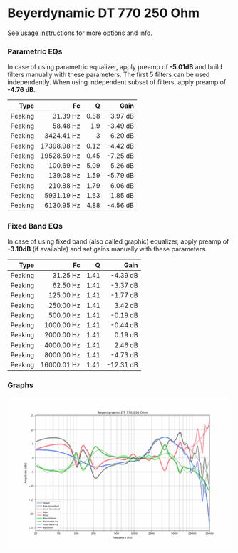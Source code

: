 # Beyerdynamic DT 770 250 Ohm
See [usage instructions](https://github.com/jaakkopasanen/AutoEq#usage) for more options and info.

### Parametric EQs
In case of using parametric equalizer, apply preamp of **-5.01dB** and build filters manually
with these parameters. The first 5 filters can be used independently.
When using independent subset of filters, apply preamp of **-4.76 dB**.

| Type    | Fc          |    Q | Gain     |
|--------:|------------:|-----:|---------:|
| Peaking | 31.39 Hz    | 0.88 | -3.97 dB |
| Peaking | 58.48 Hz    | 1.9  | -3.49 dB |
| Peaking | 3424.41 Hz  | 3    | 6.20 dB  |
| Peaking | 17398.98 Hz | 0.12 | -4.42 dB |
| Peaking | 19528.50 Hz | 0.45 | -7.25 dB |
| Peaking | 100.69 Hz   | 5.09 | 5.26 dB  |
| Peaking | 139.08 Hz   | 1.59 | -5.79 dB |
| Peaking | 210.88 Hz   | 1.79 | 6.06 dB  |
| Peaking | 5931.19 Hz  | 1.63 | 1.85 dB  |
| Peaking | 6130.95 Hz  | 4.88 | -4.56 dB |

### Fixed Band EQs
In case of using fixed band (also called graphic) equalizer, apply preamp of **-3.10dB**
(if available) and set gains manually with these parameters.

| Type    | Fc          |    Q | Gain      |
|--------:|------------:|-----:|----------:|
| Peaking | 31.25 Hz    | 1.41 | -4.39 dB  |
| Peaking | 62.50 Hz    | 1.41 | -3.37 dB  |
| Peaking | 125.00 Hz   | 1.41 | -1.77 dB  |
| Peaking | 250.00 Hz   | 1.41 | 3.42 dB   |
| Peaking | 500.00 Hz   | 1.41 | -0.19 dB  |
| Peaking | 1000.00 Hz  | 1.41 | -0.44 dB  |
| Peaking | 2000.00 Hz  | 1.41 | 0.19 dB   |
| Peaking | 4000.00 Hz  | 1.41 | 2.46 dB   |
| Peaking | 8000.00 Hz  | 1.41 | -4.73 dB  |
| Peaking | 16000.01 Hz | 1.41 | -12.31 dB |

### Graphs
![](./Beyerdynamic%20DT%20770%20250%20Ohm.png)
